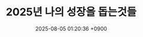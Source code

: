 ---
layout: post
title:  "2025년 나의 성장을 돕는것들"
date:   2025-08-05 01:20:36 +0900
categories: [Book,Movie,Story]
---